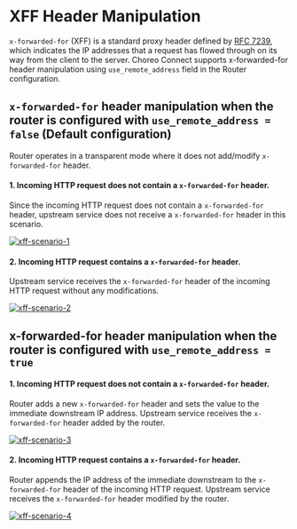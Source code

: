# XFF Header Manipulation

`x-forwarded-for` (XFF) is a standard proxy header defined by [RFC 7239](https://datatracker.ietf.org/doc/html/rfc7239.html), which indicates the IP addresses that a request has flowed through on its way from the client to the server. Choreo Connect supports x-forwarded-for header manipulation using `use_remote_address` field in the Router configuration.

## `x-forwarded-for` header manipulation when the router is configured with `use_remote_address = false` (Default configuration)

Router operates in a transparent mode where it does not add/modify `x-forwarded-for` header.

#### 1. Incoming HTTP request does not contain a `x-forwarded-for` header.

Since the incoming HTTP request does not contain a `x-forwarded-for` header, upstream service does not receive a `x-forwarded-for` header in this scenario.

[![xff-scenario-1]({{base_path}}/assets/img/deploy/mgw/xff-scenario-1.png)]({{base_path}}/assets/img/deploy/mgw/xff-scenario-1.png)

#### 2. Incoming HTTP request contains a `x-forwarded-for` header.

Upstream service receives the `x-forwarded-for` header of the incoming HTTP request without any modifications.

[![xff-scenario-2]({{base_path}}/assets/img/deploy/mgw/xff-scenario-2.png)]({{base_path}}/assets/img/deploy/mgw/xff-scenario-2.png)

## x-forwarded-for header manipulation when the router is configured with `use_remote_address = true`

#### 1. Incoming HTTP request does not contain a `x-forwarded-for` header.

Router adds a new `x-forwarded-for` header and sets the value to the immediate downstream IP address. Upstream service receives the `x-forwarded-for` header added by the router.

[![xff-scenario-3]({{base_path}}/assets/img/deploy/mgw/xff-scenario-3.png)]({{base_path}}/assets/img/deploy/mgw/xff-scenario-3.png)

#### 2. Incoming HTTP request contains a `x-forwarded-for` header.

Router appends the IP address of the immediate downstream to the `x-forwarded-for` header of the incoming HTTP request. Upstream service receives the `x-forwarded-for` header modified by the router.

[![xff-scenario-4]({{base_path}}/assets/img/deploy/mgw/xff-scenario-4.png)]({{base_path}}/assets/img/deploy/mgw/xff-scenario-4.png)
